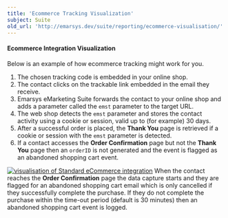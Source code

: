 ```yaml
---
title: 'Ecommerce Tracking Visualization'
subject: Suite
old_url: 'http://emarsys.dev/suite/reporting/ecommerce-visualisation/'
---
```


#### Ecommerce Integration Visualization

 Below is an example of how ecommerce tracking might work for you.

1. The chosen tracking code is embedded in your online shop.
2. The contact clicks on the trackable link embedded in the email they receive.
3. Emarsys eMarketing Suite forwards the contact to your online shop and adds a parameter called the `emst` parameter to the target URL.
4. The web shop detects the `emst` parameter and stores the contact activity using a cookie or session, valid up to (for example) 30 days.
5. After a successful order is placed, the **Thank You** page is retrieved if a cookie or session with the `emst` parameter is detected.
6. If a contact accesses the **Order Confirmation** page but not the **Thank You** page then an `orderID` is not generated and the event is flagged as an abandoned shopping cart event.
 
[![visualisation of Standard eCommerce integration](/assets/images/Ecommerce_tracking_04-1.png)](/assets/images/Ecommerce_tracking_04-1.png) When the contact reaches the **Order Confirmation** page the data capture starts and they are flagged for an abandoned shopping cart email which is only cancelled if they successfully complete the purchase. If they do not complete the purchase within the time-out period (default is 30 minutes) then an abandoned shopping cart event is logged.